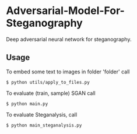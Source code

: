 # Adversarial-Model-For-Steganography

Deep adversarial neural network for steganography.


## Usage

To embed some text to images in folder 'folder' call

    $ python utils/apply_to_files.py


To evaluate (train, sample) SGAN call

    $ python main.py
    
To evaluate Steganalysis, call

    $ python main_steganalysis.py
    
